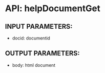 # API: helpDocumentGet


## INPUT PARAMETERS: ##
  * docid: documentid

## OUTPUT PARAMETERS: ##
  * body: html document

